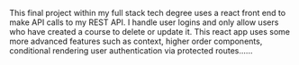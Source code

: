 This final project within my full stack tech degree uses a react front end to make API calls to my REST API. I handle user logins and only allow users who have created a course to delete or update it. This react app uses some more advanced features such as context, higher order components, conditional rendering user authentication via protected routes......
